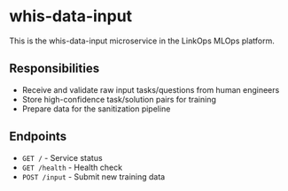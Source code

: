 # whis-data-input

This is the whis-data-input microservice in the LinkOps MLOps platform.

## Responsibilities

- Receive and validate raw input tasks/questions from human engineers
- Store high-confidence task/solution pairs for training
- Prepare data for the sanitization pipeline

## Endpoints

- `GET /` - Service status
- `GET /health` - Health check
- `POST /input` - Submit new training data
